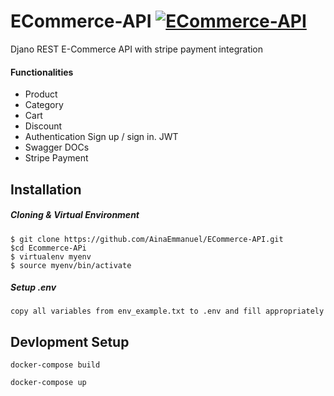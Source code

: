 # ECommerce-API [![ECommerce-API](https://github.com/AinaEmmanuel/ECommerce-API/actions/workflows/django.yml/badge.svg)](https://github.com/AinaEmmanuel/ECommerce-API/actions/workflows/django.yml)
Djano REST E-Commerce API with stripe payment integration
#### Functionalities
 - Product
 - Category
 - Cart
 - Discount
 - Authentication Sign up / sign in. JWT
 - Swagger DOCs
 - Stripe Payment

## Installation
##### Cloning & Virtual Environment
```
$ git clone https://github.com/AinaEmmanuel/ECommerce-API.git
$cd Ecommerce-APi
$ virtualenv myenv
$ source myenv/bin/activate
```

##### Setup .env
```
copy all variables from env_example.txt to .env and fill appropriately
```
## Devlopment Setup
```
docker-compose build
```
```
docker-compose up
```
